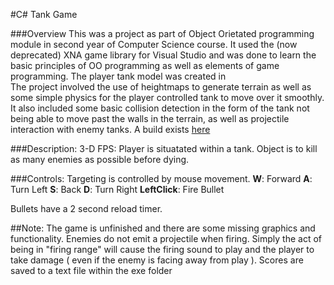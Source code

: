 #C\# Tank Game

###Overview
This was a project as part of Object Orietated programming module in second year of Computer Science course.
It used the (now deprecated) XNA game library for Visual Studio and was done to learn the basic principles of OO programming as well as elements of game programming. 
The player tank model was created in  
The project involved the use of heightmaps to generate terrain as well as some simple physics for the player controlled tank to move over it smoothly.
It also included some basic collision detection in the form of the tank not being able to move past the walls in the terrain, as well as projectile interaction with enemy tanks.
A build exists [here](http://antohayden.com/downloads/tankgame.zip)

###Description:
3-D FPS: Player is situatated within a tank. Object is to kill as many enemies as possible before dying.


###Controls:
Targeting is controlled by mouse movement.
**W**: Forward
**A**: Turn Left
**S**: Back
**D**: Turn Right
**LeftClick**: Fire Bullet

Bullets have a 2 second reload timer.

##Note:
The game is unfinished and there are some missing graphics and functionality. 
Enemies do not emit a projectile when firing. Simply the act of being in "firing range" will cause the firing
sound to play and the player to take damage ( even if the enemy is facing away from play ).
Scores are saved to a text file within the exe folder


